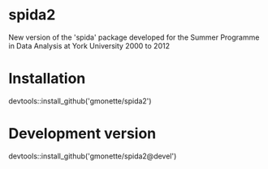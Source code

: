 # spida2
New version of the 'spida' package developed for the Summer Programme in Data Analysis at York University 2000 to 2012
# Installation
devtools::install_github('gmonette/spida2')
# Development version
devtools::install_github('gmonette/spida2@devel')
